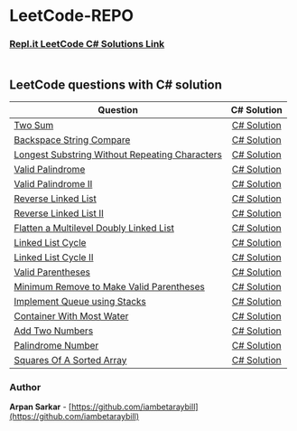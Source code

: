 # LeetCode-REPO</br>

### [Repl.it LeetCode C# Solutions Link](https://replit.com/@ARPANSARKAR1/LeetCode-REPO#.replit) </br></br>

## LeetCode questions with C# solution </br> 

| Question      | C# Solution   | 
| ------------- |:-------------:|
| [Two Sum](https://leetcode.com/problems/two-sum/)      | [C# Solution](https://github.com/iambetaraybill/LeetCode-REPO/blob/master/two-sum/two-sum.cs)
| [Backspace String Compare](https://leetcode.com/problems/backspace-string-compare/)      | [C# Solution](https://github.com/iambetaraybill/LeetCode-REPO/blob/master/backspace-string-compare/backspace-string-compare.cs)     |
| [Longest Substring Without Repeating Characters](https://leetcode.com/problems/longest-substring-without-repeating-characters/)      | [C# Solution](https://github.com/iambetaraybill/LeetCode-REPO/blob/master/Longest%20Substring%20Without%20Repeating%20Characters/longest-substring-without-repeating-characters.cs)     |
| [Valid Palindrome](https://leetcode.com/problems/valid-palindrome/)      | [C# Solution](https://github.com/iambetaraybill/LeetCode-REPO/blob/master/Valid%20Palindrome/ValidPalindrome.cs)     |
| [Valid Palindrome II](https://leetcode.com/problems/valid-palindrome-ii/)      | [C# Solution](https://github.com/iambetaraybill/LeetCode-REPO/blob/master/Valid%20Palindrome%20II/ValidPalindrome2.cs)     |
| [Reverse Linked List](https://leetcode.com/problems/reverse-linked-list/)      | [C# Solution](https://github.com/iambetaraybill/LeetCode-REPO/blob/master/Reverse%20Linked%20List/ReverseLinkedList.cs)     |
| [Reverse Linked List II](https://leetcode.com/problems/reverse-linked-list-ii/)      | [C# Solution](https://github.com/iambetaraybill/LeetCode-REPO/blob/master/Reverse%20Linked%20List%20II/ReverseLinkedListII.cs)     |
| [Flatten a Multilevel Doubly Linked List](https://leetcode.com/problems/flatten-a-multilevel-doubly-linked-list/)      | [C# Solution](https://github.com/iambetaraybill/LeetCode-REPO/blob/master/Flatten%20a%20Multilevel%20Doubly%20Linked%20List/FlattenMultilevelDoublyLinkedList.cs)     |
| [Linked List Cycle](https://leetcode.com/problems/linked-list-cycle/)      | [C# Solution](https://github.com/iambetaraybill/LeetCode-REPO/blob/master/Linked%20List%20Cycle/LinkedListCycle.cs)     |
| [Linked List Cycle II](https://leetcode.com/problems/linked-list-cycle-ii/)      | [C# Solution](https://github.com/iambetaraybill/LeetCode-REPO/blob/master/Linked%20List%20Cycle%20II/LinkedListCycleII.cs)     |
| [Valid Parentheses](https://leetcode.com/problems/valid-parentheses/)      | [C# Solution](https://github.com/iambetaraybill/LeetCode-REPO/blob/master/ValidParentheses.cs)     |
| [Minimum Remove to Make Valid Parentheses](https://leetcode.com/problems/minimum-remove-to-make-valid-parentheses/)      | [C# Solution](https://github.com/iambetaraybill/LeetCode-REPO/blob/master/MinimumRemoveToMakeValidParentheses.cs)     |
| [Implement Queue using Stacks](https://leetcode.com/problems/implement-queue-using-stacks/)      | [C# Solution](https://github.com/iambetaraybill/LeetCode-REPO/blob/master/ImplementQueueUsingStacks.cs)     |
| [Container With Most Water](https://leetcode.com/problems/container-with-most-water/)      | [C# Solution](https://github.com/iambetaraybill/LeetCode-REPO/blob/master/ContainerWithMostWater.cs)     |
| [Add Two Numbers](https://leetcode.com/problems/add-two-numbers/)      | [C# Solution](https://github.com/iambetaraybill/LeetCode-REPO/blob/master/AddTwoNumbers.cs)     |
| [Palindrome Number](https://leetcode.com/problems/palindrome-number/)      | [C# Solution](https://github.com/iambetaraybill/LeetCode-REPO/blob/master/PalindromeNumber.cs)     |
| [Squares Of A Sorted Array](https://leetcode.com/problems/squares-of-a-sorted-array/)      | [C# Solution](https://github.com/iambetaraybill/LeetCode-REPO/blob/master/SquaresOfASortedArray.cs)     |

### Author

**Arpan Sarkar** - [https://github.com/iambetaraybill](https://github.com/iambetaraybill)

